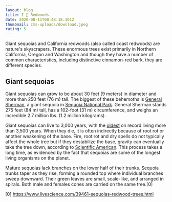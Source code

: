 ```yaml
---
layout: blog
title: I 🌲 Redwoods
date: 2020-08-11T00:48:18.301Z
thumbnail: cms-uploads/download.jpeg
rating: 5
---
```

Giant sequoias and California redwoods (also called coast redwoods) are nature's skyscrapers. These enormous trees exist primarily in Northern California, Oregon and Washington and though they have a number of common characteristics, including distinctive cinnamon-red bark, they are different species.

## Giant sequoias

Giant sequoias can grow to be about 30 feet (9 meters) in diameter and more than 250 feet (76 m) tall. The biggest of these behemoths is [General Sherman](http://www.nps.gov/seki/naturescience/sherman.htm), a giant sequoia in [Sequoia National Park](http://www.nps.gov/seki/index.htm). General Sherman stands 275 feet (84 m) tall, has a 102-foot (31 m) circumference, and weighs an incredible 2.7 million lbs. (1.2 million kilograms).

Giant sequoias can live to 3,000 years, with the [oldest](https://www.livescience.com/29152-oldest-tree-in-world.html) on record living more than 3,500 years. When they die, it is often indirectly because of root rot or another weakening of the base. Fire, root rot and dry spells do not typically affect the whole tree but if they destabilize the base, gravity can eventually take the tree down, according to [Scientific American](https://www.scientificamerican.com/article/are-giant-sequoia-trees-succumbing-to-drought/). This process takes a long time, as evidenced by the fact that sequoias are some of the longest living organisms on the planet.

Mature sequoias lack branches on the lower half of their trunks. Sequoia trunks taper as they rise, forming a rounded top where individual branches sweep downward. Their green leaves are small, scale-like, and arranged in spirals. Both male and females cones are carried on the same tree.\[0]



\[0] <https://www.livescience.com/39461-sequoias-redwood-trees.html>
